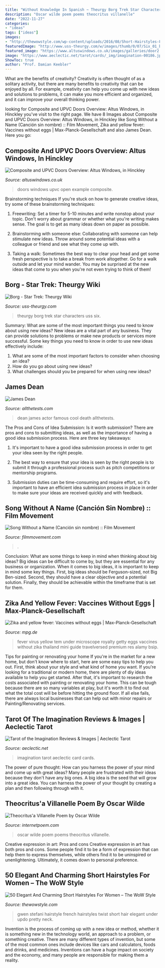 ```yaml
---
title: "Without Knowledge In Spanish ~ Theurgy Borg Trek Star Characters Uss Six"
description: "Oscar wilde poem poems theocritus villanelle"
date: "2022-11-27"
categories:
- "ideas"
tags: ["ideas"]
images:
- "http://thewowstyle.com/wp-content/uploads/2016/08/Short-Hairstyles-For-Women-Under-30.jpg"
featuredImage: "http://www.uss-theurgy.com/w/images/thumb/0/07/Six_01_by_auctor_lucan-d91bx0h.png/350px-Six_01_by_auctor_lucan-d91bx0h.png"
featured_image: "https://www.altuswindows.co.uk/images/galleries/door2.jpg"
image: "https://www.aeclectic.net/tarot/cards/_img/imagination-00186.jpg"
ShowToc: true
author: "Prof. Damian Keebler"
---
```



What are the benefits of creativity?
Creativity is often thought of as a solitary activity, but there are many benefits to creativity that can be enjoyed by all. For example, creativity can help you come up with new ideas and solutions to problems, it can make you more efficient and organized, and it can improve your overall thinking power.

	

		
looking for Composite and UPVC Doors Overview: Altus Windows, in Hinckley you've visit to the right page. We have 8 Images about Composite and UPVC Doors Overview: Altus Windows, in Hinckley like Song Without a Name (Canción sin nombre) :: Film Movement, Zika and yellow fever: Vaccines without eggs | Max-Planck-Gesellschaft and also James Dean. Here you go:
		
    
## Composite And UPVC Doors Overview: Altus Windows, In Hinckley

<img loading=lazy src="https://www.altuswindows.co.uk/images/galleries/door2.jpg" onerror="this.onerror=null;this.src='https://tse4.mm.bing.net/th?id=OIP.TOdgUmqNt7M46KKOzLIhcwHaJ4&amp;pid=15.1';" alt="Composite and UPVC Doors Overview: Altus Windows, in Hinckley">

_Source: altuswindows.co.uk_

>doors windows upvc open example composite. 

	

Brainstorming techniques
If you're stuck on how to generate creative ideas, try some of these brainstorming techniques:
1. Freewriting: Set a timer for 5-10 minutes and write nonstop about your topic. Don't worry about grammar or whether what you're writing makes sense. The goal is to get as many ideas down on paper as possible.

2. Brainstorming with someone else: Collaborating with someone can help stimulate new ideas. Throw around some potential ideas with a colleague or friend and see what they come up with.

3. Taking a walk: Sometimes the best way to clear your head and get some fresh perspective is to take a break from work altogether. Go for a walk outside and let your mind wander. You may be surprised at the new ideas that come to you when you're not even trying to think of them!

    
## Borg - Star Trek: Theurgy Wiki

<img loading=lazy src="http://www.uss-theurgy.com/w/images/thumb/0/07/Six_01_by_auctor_lucan-d91bx0h.png/350px-Six_01_by_auctor_lucan-d91bx0h.png" onerror="this.onerror=null;this.src='https://tse4.mm.bing.net/th?id=OIP.9f9TrYpRHJrCNsbX4U4tAgAAAA&amp;pid=15.1';" alt="Borg - Star Trek: Theurgy Wiki">

_Source: uss-theurgy.com_

>theurgy borg trek star characters uss six. 

	

Summary: What are some of the most important things you need to know about using new ideas?
New ideas are a vital part of any business. They can provide solutions to problems or make new products or services more successful. Some key things you need to know in order to use new ideas effectively include:
1. What are some of the most important factors to consider when choosing an idea?
2. How do you go about using new ideas?
3. What challenges should you be prepared for when using new ideas?

    
## James Dean

<img loading=lazy src="https://www.allthetests.com/quiz19/picture/pic_1143040118_1.jpg" onerror="this.onerror=null;this.src='https://tse1.mm.bing.net/th?id=OIP.e7AblXOvZSWJgyayneamjgHaLH&amp;pid=15.1';" alt="James Dean">

_Source: allthetests.com_

>dean james actor famous cool death allthetests. 

	

The Pros and Cons of Idea Submission: Is it worth submission?
There are pros and cons to submitting ideas, as well as the importance of having a good idea submission process. Here are three key takeaways:
1. It's important to have a good idea submission process in order to get your idea seen by the right people.

2. The best way to ensure that your idea is seen by the right people is to submit it through a professional process such as pitch competitions or mentorship programs.

3. Submission duties can be time-consuming and require effort, so it's important to have an efficient idea submission process in place in order to make sure your ideas are received quickly and with feedback.

    
## Song Without A Name (Canción Sin Nombre) :: Film Movement

<img loading=lazy src="http://www.filmmovement.com/userFiles/uploads/films/song-without-a-name/song-without-a-name_cover.jpg" onerror="this.onerror=null;this.src='https://tse1.mm.bing.net/th?id=OIP.KYBttrQeuSbSL0w7i6dDtgHaKX&amp;pid=15.1';" alt="Song Without a Name (Canción sin nombre) :: Film Movement">

_Source: filmmovement.com_

>. 

	

Conclusion: What are some things to keep in mind when thinking about big ideas?
Big ideas can be difficult to come by, but they are essential for any business or organization. When it comes to big ideas, it is important to keep in mind some key things. First, big ideas should be Ferguson-sized, not Big Ben-sized. Second, they should have a clear objective and a potential solution. Finally, they should be achievable within the timeframe that is set for them.

    
## Zika And Yellow Fever: Vaccines Without Eggs | Max-Planck-Gesellschaft

<img loading=lazy src="https://www.mpg.de/12300668/teaser-1537949239.jpg" onerror="this.onerror=null;this.src='https://tse3.mm.bing.net/th?id=OIP.fL9sVaKkp4l58ugFQdwjjgHaE5&amp;pid=15.1';" alt="Zika and yellow fever: Vaccines without eggs | Max-Planck-Gesellschaft">

_Source: mpg.de_

>fever virus yellow tem under microscope royalty getty eggs vaccines without zika thailand mini guide travelversed premium res alamy bsip. 

	

Tips for painting or renovating your home
If you're in the market for a new home, but don't know where to start, here are some easy tips to help you out. First, think about your style and what kind of home you want. If you're looking for a traditional or modern home, there are plenty of diy ideas available to help you get started.
After that, it's important to research the costs associated with painting or renovating your home. This can be tough because there are so many variables at play, but it's worth it to find out what the total cost will be before hitting the ground floor. If all else fails, there are always local businesses that can help out with minor repairs or Painting/Renovating services.

    
## Tarot Of The Imagination Reviews &amp; Images | Aeclectic Tarot

<img loading=lazy src="https://www.aeclectic.net/tarot/cards/_img/imagination-00186.jpg" onerror="this.onerror=null;this.src='https://tse1.mm.bing.net/th?id=OIP.cw4wQvZtCKmN91eii8VtkwHaNV&amp;pid=15.1';" alt="Tarot of the Imagination Reviews &amp; Images | Aeclectic Tarot">

_Source: aeclectic.net_

>imagination tarot aeclectic card cards. 

	

The power of pure thought: How can you harness the power of your mind and come up with great ideas?
Many people are frustrated with their ideas because they don't have any big ones. A big idea is the seed that will grow into a great idea. You can harness the power of your thought by creating a plan and then following through with it.

    
## Theocritus&#039;a Villanelle Poem By Oscar Wilde

<img loading=lazy src="https://internetpoem.com/img/poems/351/theocritus-a-villane-poem-by-oscar-wilde.png" onerror="this.onerror=null;this.src='https://tse2.mm.bing.net/th?id=OIP.9-ov61LOOtM4eqxRaE-R_AHaK0&amp;pid=15.1';" alt="Theocritus&#039;a Villanelle Poem by Oscar Wilde">

_Source: internetpoem.com_

>oscar wilde poem poems theocritus villanelle. 

	

Creative expression in art: Pros and cons
Creative expression in art has both pros and cons. Some people find it to be a form of expression that can help them to express themselves, while others find it to be uninspired or unenlightening. Ultimately, it comes down to personal preference.

    
## 50 Elegant And Charming Short Hairstyles For Women – The WoW Style

<img loading=lazy src="http://thewowstyle.com/wp-content/uploads/2016/08/Short-Hairstyles-For-Women-Under-30.jpg" onerror="this.onerror=null;this.src='https://tse2.mm.bing.net/th?id=OIP.m40ScCz8ET3BUwfGlDDStgHaK8&amp;pid=15.1';" alt="50 Elegant And Charming Short Hairstyles For Women – The WoW Style">

_Source: thewowstyle.com_

>gwen stefani hairstyle french hairstyles twist short hair elegant under updo pretty neck. 

	

Invention is the process of coming up with a new idea or method, whether it is something new in the technology world, an approach to a problem, or something creative. There are many different types of invention, but some of the most common ones include devices like cars and calculators, foods and drinks, and medicines. Inventions can have a huge impact on society and the economy, and many people are responsible for making them a reality.

